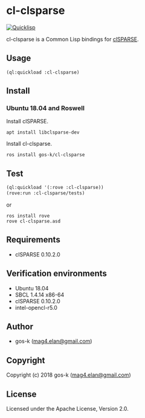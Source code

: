 # cl-clsparse

[![Quicklisp](http://quickdocs.org/badge/cl-clsparse.svg)](http://quickdocs.org/cl-clsparse/)

cl-clsparse is a Common Lisp bindings for [clSPARSE](https://github.com/clMathLibraries/clSPARSE).

## Usage

```
(ql:quickload :cl-clsparse)
```

## Install

### Ubuntu 18.04 and Roswell

Install clSPARSE.

```
apt install libclsparse-dev
```

Install cl-clsparse.
```
ros install gos-k/cl-clsparse
```

## Test

```lisp
(ql:quickload '(:rove :cl-clsparse))
(rove:run :cl-clsparse/tests)
```

or

```
ros install rove
rove cl-clsparse.asd
```

## Requirements

* clSPARSE 0.10.2.0

## Verification environments

* Ubuntu 18.04
* SBCL 1.4.14 x86-64
* clSPARSE 0.10.2.0
* intel-opencl-r5.0

## Author

* gos-k (mag4.elan@gmail.com)

## Copyright

Copyright (c) 2018 gos-k (mag4.elan@gmail.com)

## License

Licensed under the Apache License, Version 2.0.
